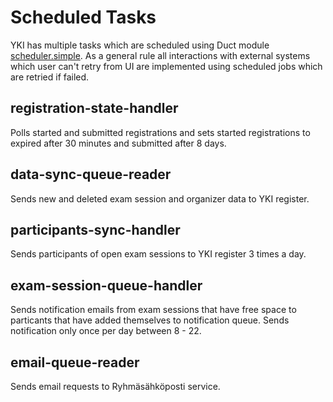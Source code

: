 # Scheduled Tasks

YKI has multiple tasks which are scheduled using Duct module [scheduler.simple](https://github.com/duct-framework/scheduler.simple).
As a general rule all interactions with external systems which user can't retry from UI are implemented using scheduled jobs
which are retried if failed.

## registration-state-handler
Polls started and submitted registrations and sets started registrations to expired after 30 minutes and submitted after 8 days.

## data-sync-queue-reader
Sends new and deleted exam session and organizer data to YKI register.

## participants-sync-handler
Sends participants of open exam sessions to YKI register 3 times a day.

## exam-session-queue-handler
Sends notification emails from exam sessions that have free space to particants that have added themselves to notification queue.
Sends notification only once per day between 8 - 22.

## email-queue-reader
Sends email requests to Ryhmäsähköposti service.





